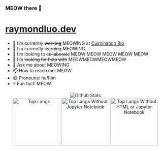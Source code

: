 ### MEOW there 👋

<!--
**erhuve/erhuve** is a ✨ _special_ ✨ repository because its `README.md` (this file) appears on your GitHub profile.

Here are some ideas to get you started:
-->
# [raymondluo.dev](https://raymondluo.dev/)

- 🔭 I’m currently ~~working~~ MEOWING at <a href="https://www.culmination.com/">Culmination Bio</a>
- 🌱 I’m currently ~~learning~~ MEOWING...
- 👯 I’m looking to ~~collaborate~~ MEOW MEOW MEOW MEOW MEOW
- 🤔 I’m ~~looking for help with~~ MEOWMEOWMEOWMEOW
- 💬 Ask me about MEOWING
- 📫 How to reach me: MEOW
- 😄 Pronouns: he/him
- ⚡ Fun fact: MEOW
<div align="center">
<img alt="Github Stats" src="https://github-readme-stats.vercel.app/api?username=erhuve&count_private=true&show_icons=true&theme=buefy"/></br>
<img alt="Top Langs" height="150px" src="https://github-readme-stats.vercel.app/api/top-langs/?username=erhuve&langs_count=10&theme=buefy&layout=compact"/>
<img alt="Top Langs Without Jupyter Notebook" height="150px" src="https://github-readme-stats.vercel.app/api/top-langs/?username=erhuve&hide=jupyter%20notebook&langs_count=10&theme=buefy&layout=compact"/>
<img alt="Top Langs Without HTML or Jupyter Notebook" height="150px" src="https://github-readme-stats.vercel.app/api/top-langs/?username=erhuve&hide=html,jupyter%20notebook&langs_count=10&theme=buefy&layout=compact"/>
</div>
